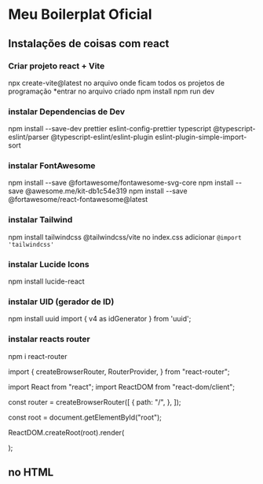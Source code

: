 # Meu Boilerplat Oficial

## Instalações de coisas com react

### Criar projeto react + Vite  

npx  create-vite@latest no arquivo onde ficam todos os projetos de programação
     *entrar no arquivo criado
npm install
npm run dev

### instalar Dependencias de Dev

npm install --save-dev prettier eslint-config-prettier typescript @typescript-eslint/parser @typescript-eslint/eslint-plugin eslint-plugin-simple-import-sort

### instalar FontAwesome

npm install --save @fortawesome/fontawesome-svg-core
npm install --save @awesome.me/kit-db1c54e319
npm install --save @fortawesome/react-fontawesome@latest

### instalar  Tailwind

npm install tailwindcss @tailwindcss/vite
no index.css adicionar `@import 'tailwindcss'`

### instalar Lucide Icons

npm install lucide-react

### instalar UID (gerador de ID)

npm install uuid
import { v4 as idGenerator } from 'uuid';

### instalar reacts router

npm i react-router

import {
  createBrowserRouter,
  RouterProvider,
} from "react-router";

import React from "react";
import ReactDOM from "react-dom/client";

const router = createBrowserRouter([
  {
    path: "/",
    <!-- element: <div>Hello World</div>, -->
  },
]);

const root = document.getElementById("root");

ReactDOM.createRoot(root).render(
  <!-- <RouterProvider router={router} /> -->
);

## no HTML

<!-- <script src="https://cdn.counter.dev/script.js" data-id="33f78ff6-536a-45bc-92b9-1b262ec69e8d" data-utcoffset="-3"></script> -->
